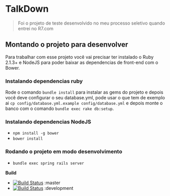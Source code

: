 # TalkDown

> Foi o projeto de teste desenvolvido no meu processo seletivo quando entrei no R7.com

## Montando o projeto para desenvolver

Para trabalhar com esse projeto você vai precisar ter instalado o Ruby 2.1.3+ e NodeJS para poder baixar as dependencias de front-end com o Bower.

### Instalando dependencias ruby

Rode o comando `bundle install` para instalar as gems do projeto e depois você deve configurar o seu database.yml, pode usar o que tem de exemplo ai
`cp config/database.yml.example config/database.yml` e depois monte o banco com o comando `bundle exec rake db:setup`.

### Instalando dependencias NodeJS

- `npm install -g bower`
- `bower install`

### Rodando o projeto em modo desenvolvimento

- `bundle exec spring rails server`

**Build**

- [![Build Status](https://travis-ci.org/paulopatto/talk_down.svg?branch=master)](https://travis-ci.org/paulopatto/talk_down) :master
- [![Build Status](https://travis-ci.org/paulopatto/talk_down.svg?branch=development)](https://travis-ci.org/paulopatto/talk_down) :development
